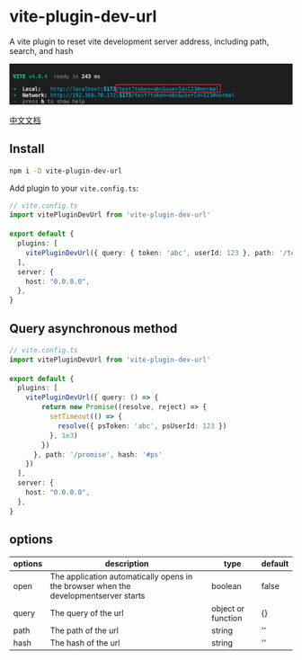 # vite-plugin-dev-url

A vite plugin to reset vite development server address, including path, search, and hash

<img src="https://github.com/huandhu/vite-plugin-dev-url/blob/main/img/dome.jpeg">

[中文文档](https://github.com/huandhu/vite-plugin-dev-url/blob/main/README_CN.md)
## Install
```bash
npm i -D vite-plugin-dev-url
```
Add plugin to your `vite.config.ts`:
```ts
// vite.config.ts
import vitePluginDevUrl from 'vite-plugin-dev-url'

export default {
  plugins: [
    vitePluginDevUrl({ query: { token: 'abc', userId: 123 }, path: '/test', hash: '#normal' })
  ],
  server: {
    host: "0.0.0.0",
  },
}
```
## Query asynchronous method

```ts
// vite.config.ts
import vitePluginDevUrl from 'vite-plugin-dev-url'

export default {
  plugins: [
    vitePluginDevUrl({ query: () => {
        return new Promise((resolve, reject) => {
          setTimeout(() => {
            resolve({ psToken: 'abc', psUserId: 123 })
          }, 1e3)
        })
      }, path: '/promise', hash: '#ps'
    })
  ],
  server: {
    host: "0.0.0.0",
  },
}
```
## options
| options| description                                                                          | type                | default |
|--------|------------------------------------------------------------------------------------- |---------------------|---------|
| open   | The application automatically opens in the browser when the developmentserver starts | boolean             | false   |
| query  | The query of the url                                                                 | object or function  | {}      |
| path   | The path of the url                                                                  | string              | ''      |
| hash   | The hash of the url                                                                  | string              | ''      |